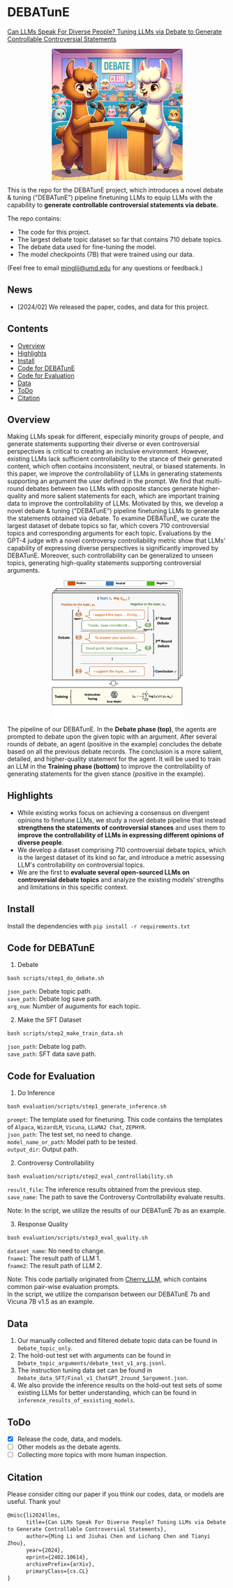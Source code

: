# DEBATunE

[Can LLMs Speak For Diverse People? Tuning LLMs via Debate to Generate Controllable Controversial Statements](https://arxiv.org/abs/2402.10614)

<p align="center" width="40%">
<a ><img src="images/alpaca_debate.png" alt="overview" style="width: 40%; min-width: 300px; display: block; margin: auto;"></a>
</p>

This is the repo for the DEBATunE project, which introduces a novel debate & tuning ("DEBATunE") pipeline finetuning LLMs to equip LLMs with the capability to **generate controllable controversial statements via debate.**

The repo contains:

- The code for this project.
- The largest debate topic dataset so far that contains 710 debate topics. 
- The debate data used for fine-tuning the model. 
- The model checkpoints (7B) that were trained using our data.

(Feel free to email minglii@umd.edu for any questions or feedback.)

## News
- [2024/02] We released the paper, codes, and data for this project.

## Contents
- [Overview](#overview)
- [Highlights](#highlights)
- [Install](#install)
- [Code for DEBATunE](#code-for-debatune)
- [Code for Evaluation](#code-for-evaluation)
- [Data](#data)
- [ToDo](#todo)
- [Citation](#citation)

## Overview

Making LLMs speak for different, especially minority groups of people, and generate statements supporting their diverse or even controversial perspectives is critical to creating an inclusive environment. However, existing LLMs lack sufficient controllability to the stance of their generated content, which often contains inconsistent, neutral, or biased statements. In this paper, we improve the controllability of LLMs in generating statements supporting an argument the user defined in the prompt. We find that multi-round debates between two LLMs with opposite stances generate higher-quality and more salient statements for each, which are important training data to improve the controllability of LLMs. Motivated by this, we develop a novel debate & tuning ("DEBATunE") pipeline finetuning LLMs to generate the statements obtained via debate. To examine DEBATunE, we curate the largest dataset of debate topics so far, which covers 710 controversial topics and corresponding arguments for each topic. Evaluations by the GPT-4 judge with a novel controversy controllability metric show that LLMs' capability of expressing diverse perspectives is significantly improved by DEBATunE. Moreover, such controllability can be generalized to unseen topics, generating high-quality statements supporting controversial arguments. 

<p align="center" width="40%">
<a ><img src="images/main.png" alt="overview" style="width: 40%; min-width: 300px; display: block; margin: auto;"></a>
</p>

The pipeline of our DEBATunE. In the **Debate phase (top)**, the agents are prompted to debate upon the given topic with an argument. After several rounds of debate, an agent (positive in the example) concludes the debate based on all the previous debate records. 
The conclusion is a more salient, detailed, and higher-quality statement for the agent. It will be used to train an LLM in the **Training phase (bottom)** to improve the controllability of generating statements for the given stance (positive in the example). 

## Highlights

* While existing works focus on achieving a consensus on divergent opinions to finetune LLMs, we study a novel debate pipeline that instead **strengthens the statements of controversial stances** and uses them to **improve the controllability of LLMs in expressing different opinions of diverse people**.
* We develop a dataset comprising 710 controversial debate topics, which is the largest dataset of its kind so far, and introduce a metric assessing LLM's controllability on controversial topics.
* We are the first to **evaluate several open-sourced LLMs on controversial debate topics** and analyze the existing models' strengths and limitations in this specific context.

## Install

Install the dependencies with `pip install -r requirements.txt`

## Code for DEBATunE

1. Debate
```
bash scripts/step1_do_debate.sh
```

```json_path```: Debate topic path.<br>
```save_path```: Debate log save path.<br>
```arg_num```: Number of auguments for each topic.<br>

2. Make the SFT Dataset
```
bash scripts/step2_make_train_data.sh
```

```json_path```: Debate log path.<br>
```save_path```: SFT data save path. 

## Code for Evaluation

1. Do Inference

```
bash evaluation/scripts/step1_generate_inference.sh
```

```prompt```: The template used for finetuning. This code contains the templates of ```Alpaca```, ```WizardLM```, ```Vicuna```, ```LLaMA2 Chat```, ```ZEPHYR```.<br>
```json_path```: The test set, no need to change.<br>
```model_name_or_path```: Model path to be tested.<br>
```output_dir```: Output path.<br>

2. Controversy Controllability

```
bash evaluation/scripts/step2_eval_controllability.sh
```

```result_file```: The inference results obtained from the previous step.<br>
```save_name```: The path to save the Controversy Controllability evaluate results. <br>

Note: In the script, we utilize the results of our DEBATunE 7b as an example. 

3. Response Quality

```
bash evaluation/scripts/step3_eval_quality.sh
```

```dataset_name```: No need to change.<br>
```fname1```: The result path of LLM 1.<br>
```fname2```: The result path of LLM 2.

Note: This code partially originated from [Cherry_LLM](https://github.com/MingLiiii/Cherry_LLM), which contains common pair-wise evaluation prompts. <br>
In the script, we utilize the comparison between our DEBATunE 7b and Vicuna 7B v1.5 as an example. 

## Data

1. Our manually collected and filtered debate topic data can be found in ```Debate_topic_only```. <br>
2. The hold-out test set with arguments can be found in ```Debate_topic_arguments/debate_test_v1_arg.jsonl```. <br>
3. The instruction tuning data set can be found in ```Debate_data_SFT/Final_v1_ChatGPT_2round_5argument.json```.<br>
4. We also provide the inference results on the hold-out test sets of some existing LLMs for better understanding, which can be found in ```inference_results_of_exsisting_models```.

## ToDo
- [x] Release the code, data, and models. 
- [ ] Other models as the debate agents.
- [ ] Collecting more topics with more human inspection. 

## Citation

Please consider citing our paper if you think our codes, data, or models are useful. Thank you!
```
@misc{li2024llms,
      title={Can LLMs Speak For Diverse People? Tuning LLMs via Debate to Generate Controllable Controversial Statements}, 
      author={Ming Li and Jiuhai Chen and Lichang Chen and Tianyi Zhou},
      year={2024},
      eprint={2402.10614},
      archivePrefix={arXiv},
      primaryClass={cs.CL}
}
```
